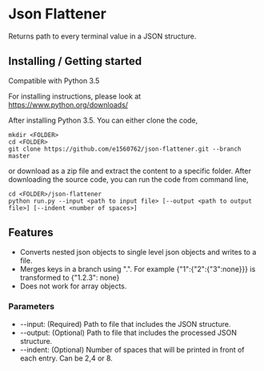 # Json Flattener
Returns path to every terminal value in a JSON structure.

## Installing / Getting started
Compatible with Python 3.5

For installing instructions, please look at https://www.python.org/downloads/

After installing Python 3.5. You can either clone the code,

```shell
mkdir <FOLDER>
cd <FOLDER>
git clone https://github.com/e1560762/json-flattener.git --branch master
```

or download as a zip file and extract the content to a specific folder.
After downloading the source code, you can run the code from command line,

```shell
cd <FOLDER>/json-flattener
python run.py --input <path to input file> [--output <path to output file>] [--indent <number of spaces>]
```

## Features
* Converts nested json objects to single level json objects and writes to a file.
* Merges keys in a branch using ".". For example {"1":{"2":{"3":none}}} is transformed to {"1.2.3": none}
* Does not work for array objects.

### Parameters
* --input: (Required) Path to file that includes the JSON structure.
* --output: (Optional) Path to file that includes the processed JSON structure.
* --indent: (Optional) Number of spaces that will be printed in front of each entry. Can be 2,4 or 8.
